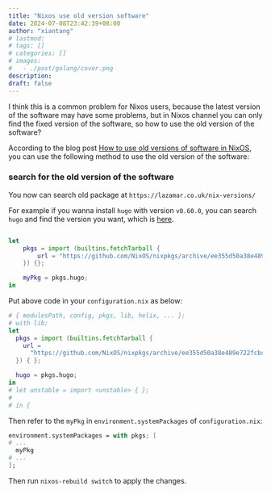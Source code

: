 ```yaml
---
title: "Nixos use old version software"
date: 2024-07-08T23:42:39+08:00
author: "xiantang"
# lastmod: 
# tags: []
# categories: []
# images:
#   - ./post/golang/cover.png
description:
draft: false
---
```


I think this is a common problem for Nixos users, because the latest version of the software may have some problems, but in Nixos channel you can only find the fixed version of the software, so how to use the old version of the software?


According to the blog post [How to use old versions of software in NixOS](https://lazamar.github.io/download-specific-package-version-with-nix/), you can use the following method to use the old version of the software:


### search for the old version of the software

You now can search old package at `https://lazamar.co.uk/nix-versions/`

For example if you wanna install `hugo` with version `v0.60.0`, you can search `hugo` and find the version you want, which is [here](https://lazamar.co.uk/nix-versions/?package=hugo&version=0.60.0&fullName=hugo-0.60.0&keyName=hugo&revision=ee355d50a38e489e722fcbc7a7e6e45f7c74ce95&channel=nixpkgs-unstable#instructions).

```nix

let
    pkgs = import (builtins.fetchTarball {
        url = "https://github.com/NixOS/nixpkgs/archive/ee355d50a38e489e722fcbc7a7e6e45f7c74ce95.tar.gz";
    }) {};

    myPkg = pkgs.hugo;
in
```


Put above code in your `configuration.nix` as below:

```nix
# { modulesPath, config, pkgs, lib, helix, ... }:
# with lib;
let
  pkgs = import (builtins.fetchTarball {
    url =
      "https://github.com/NixOS/nixpkgs/archive/ee355d50a38e489e722fcbc7a7e6e45f7c74ce95.tar.gz";
  }) { };

  hugo = pkgs.hugo;
in 
# let unstable = import <unstable> { };
#
# in {

```


Then refer to the `myPkg` in `environment.systemPackages` of `configuration.nix`:

```nix
environment.systemPackages = with pkgs; [
# ...
  myPkg
# ...
];
```


Then run `nixos-rebuild switch` to apply the changes.
